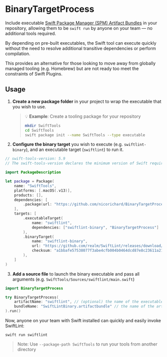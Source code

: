 # BinaryTargetProcess

Include executable [Swift Package Manager (SPM) Artifact Bundles](https://github.com/swiftlang/swift-evolution/blob/main/proposals/0305-swiftpm-binary-target-improvements.md#artifact-bundle) in your repository, allowing them to be `swift run` by anyone on your team — no additional tools required.

By depending on pre-built executables, the Swift tool can execute quickly without the need to resolve additional transitive dependencies or perform compilation.

This provides an alternative for those looking to move away from globally managed tooling (e.g. Homebrew) but are not ready too meet the constraints of Swift Plugins.

## Usage

1. **Create a new package folder** in your project to wrap the executable that you wish to use.

   > 💡 **Example**: Create a tooling package for your repository
   > ```bash
   > mkdir SwiftTools
   > cd SwiftTools
   > swift package init --name SwiftTools --type executable
   > ```

2. **Configure the binary target** you wish to execute (e.g. `swiftlint-binary`), and an executable target (`swiftlint`) to run it.

```swift
// swift-tools-version: 5.9
// The swift-tools-version declares the minimum version of Swift required to build this package.

import PackageDescription

let package = Package(
    name: "SwiftTools",
    platforms: [.macOS(.v13)],
    products: [],
    dependencies: [
        .package(url: "https://github.com/nicorichard/BinaryTargetProcess", from: "1.0.0"),
    ],
    targets: [
        .executableTarget(
            name: "swiftlint",
            dependencies: ["swiftlint-binary", "BinaryTargetProcess"]
        ),
        .binaryTarget(
            name: "swiftlint-binary",
            url: "https://github.com/realm/SwiftLint/releases/download/0.57.0/SwiftLintBinary-macos.artifactbundle.zip", // Note: You may want to consider self-hosting your favourite artifacts
            checksum: "a1bbafe57538077f3abe4cfb004b0464dcd87e8c23611a2153c675574b858b3a"
        ),
    ]
)
```

3. **Add a source file** to launch the binary executable and pass all arguments (e.g. `SwiftTools/Sources/swiftlint/main.swift`)

```swift
import BinaryTargetProcess

try BinaryTargetProcess(
    artifactName: "swiftlint", // (optional) the name of the executable you wish to run from artifact bundle
    bundleName: "SwiftLintBinary.artifactbundle" // the name of the artifactbundle after unzipping
).run()
```

Now, anyone on your team with Swift installed can quickly and easily invoke SwiftLint:

```
swift run swiftlint
```

> Note: Use `--package-path SwiftTools` to run your tools from another directory
